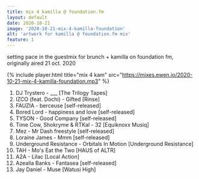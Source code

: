 ```yaml
---
title: mix 4 kamilla @ foundation.fm
layout: default
date: 2020-10-21
image: '2020-10-21-mix-4-kamilla-foundation'
alt: 'artwork for kamilla @ foundation.fm mix'
feature: 1
---
```


setting pace in the guestmix for brunch + kamilla on foundation fm, originally aired 21 oct. 2020

{% include player.html title="mix 4 kam" src="https://mixes.ewen.io/2020-10-21-mix-4-kamilla-foundation.mp3" %}

1. DJ Trystero - ___ [The Trilogy Tapes]
2. IZCO (feat. Dochi) - Gifted [Rinse]
3. FAUZIA - berceuse [self-released]
4. Bored Lord - happiness and love [self-released]
5. TYSON - Good Company [self-released]
6. Time Cow, Shokryme & RTKal - 32 [Equiknoxx Musiq]
7. Mez - Mr Dash freestyle [self-released]
8. Loraine James - Mmm [self-released]
9. Underground Resistance - Orbitals In Motion [Underground Resistance]
10. TAH - Mo's Eat the Two [HAUS of ALTR]
11. A2A - Lilac [Local Action]
12. Azealia Banks - Fantasea [self-released]
13. Jay Daniel - Muse [Watusi High]

